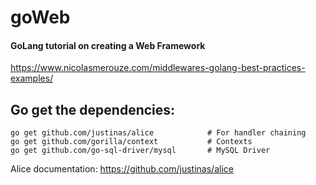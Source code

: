 # goWeb
#### GoLang tutorial on creating a Web Framework

https://www.nicolasmerouze.com/middlewares-golang-best-practices-examples/

## Go get the dependencies:


```shell
go get github.com/justinas/alice            # For handler chaining
go get github.com/gorilla/context           # Contexts
go get github.com/go-sql-driver/mysql       # MySQL Driver
```

Alice documentation: https://github.com/justinas/alice